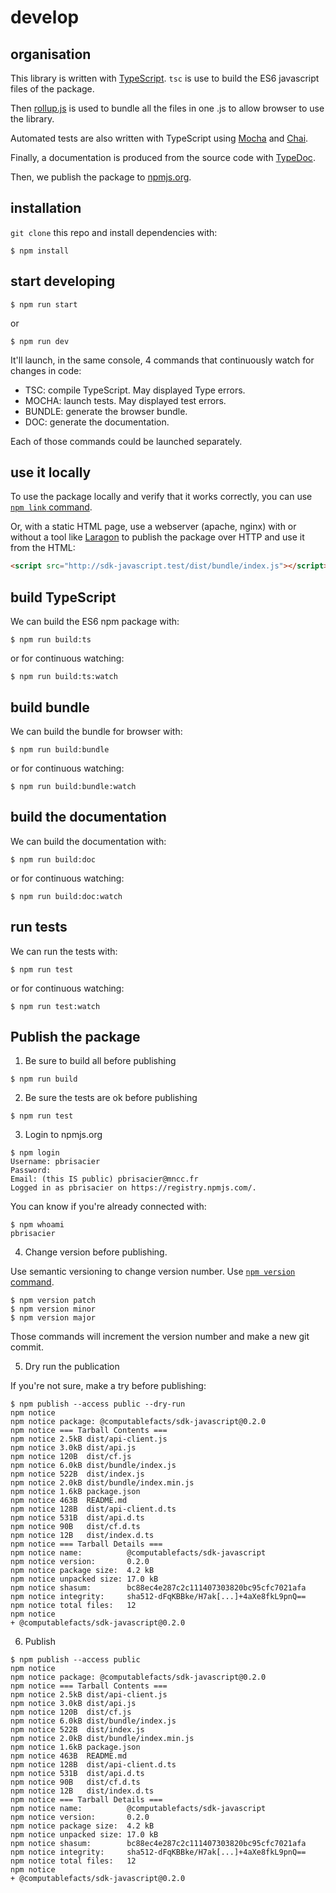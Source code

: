 # develop

## organisation

This library is written with [TypeScript](https://www.typescriptlang.org/). 
`tsc` is use to build the ES6 javascript files of the package.

Then [rollup.js](https://rollupjs.org/) is used to bundle all the files in one .js to allow browser to use 
the library.

Automated tests are also written with TypeScript using [Mocha](https://mochajs.org/) 
and [Chai](https://www.chaijs.com/).

Finally, a documentation is produced from the source code with [TypeDoc](https://typedoc.org/).

Then, we publish the package to [npmjs.org](https://www.npmjs.com/package/@computablefacts/sdk-javascript).

## installation

`git clone` this repo and install dependencies with:

```shell
$ npm install
```

## start developing

```shell
$ npm run start
```
or
```shell
$ npm run dev
```

It'll launch, in the same console, 4 commands that continuously watch for changes in code:

- TSC: compile TypeScript. May displayed Type errors.
- MOCHA: launch tests. May displayed test errors.
- BUNDLE: generate the browser bundle.
- DOC: generate the documentation.

Each of those commands could be launched separately.

## use it locally

To use the package locally and verify that it works correctly, you can use 
[`npm link` command](https://docs.npmjs.com/cli/v6/commands/npm-link).

Or, with a static HTML page, use a webserver (apache, nginx) with or
without a tool like [Laragon](https://laragon.org/) to publish the package
over HTTP and use it from the HTML:

```html
<script src="http://sdk-javascript.test/dist/bundle/index.js"></script>
```

## build TypeScript

We can build the ES6 npm package with:
```shell
$ npm run build:ts
```
or for continuous watching:
```shell
$ npm run build:ts:watch
```

## build bundle

We can build the bundle for browser with:
```shell
$ npm run build:bundle
```
or for continuous watching:
```shell
$ npm run build:bundle:watch
```

## build the documentation

We can build the documentation with:
```shell
$ npm run build:doc
```
or for continuous watching:
```shell
$ npm run build:doc:watch
```

## run tests

We can run the tests with:
```shell
$ npm run test
```
or for continuous watching:
```shell
$ npm run test:watch
```

## Publish the package

1. Be sure to build all before publishing

```shell
$ npm run build
```

2. Be sure the tests are ok before publishing

```shell
$ npm run test
```

3. Login to npmjs.org

```shell
$ npm login
Username: pbrisacier
Password:
Email: (this IS public) pbrisacier@mncc.fr
Logged in as pbrisacier on https://registry.npmjs.com/.
```

You can know if you're already connected with:
```shell
$ npm whoami
pbrisacier
```


4. Change version before publishing. 

Use semantic versioning to change version number. Use
[`npm version` command](https://docs.npmjs.com/cli/v6/commands/npm-version).

```shell
$ npm version patch
$ npm version minor
$ npm version major
```

Those commands will increment the version number and make a new git commit.

5. Dry run the publication

If you're not sure, make a try before publishing:
```shell
$ npm publish --access public --dry-run
npm notice
npm notice package: @computablefacts/sdk-javascript@0.2.0
npm notice === Tarball Contents ===
npm notice 2.5kB dist/api-client.js
npm notice 3.0kB dist/api.js
npm notice 120B  dist/cf.js
npm notice 6.0kB dist/bundle/index.js
npm notice 522B  dist/index.js
npm notice 2.0kB dist/bundle/index.min.js
npm notice 1.6kB package.json
npm notice 463B  README.md
npm notice 128B  dist/api-client.d.ts
npm notice 531B  dist/api.d.ts
npm notice 90B   dist/cf.d.ts
npm notice 12B   dist/index.d.ts
npm notice === Tarball Details ===
npm notice name:          @computablefacts/sdk-javascript
npm notice version:       0.2.0
npm notice package size:  4.2 kB
npm notice unpacked size: 17.0 kB
npm notice shasum:        bc88ec4e287c2c111407303820bc95cfc7021afa
npm notice integrity:     sha512-dFqKBBke/H7ak[...]+4aXe8fkL9pnQ==
npm notice total files:   12
npm notice
+ @computablefacts/sdk-javascript@0.2.0
```

6. Publish

```shell
$ npm publish --access public
npm notice
npm notice package: @computablefacts/sdk-javascript@0.2.0
npm notice === Tarball Contents ===
npm notice 2.5kB dist/api-client.js
npm notice 3.0kB dist/api.js
npm notice 120B  dist/cf.js
npm notice 6.0kB dist/bundle/index.js
npm notice 522B  dist/index.js
npm notice 2.0kB dist/bundle/index.min.js
npm notice 1.6kB package.json
npm notice 463B  README.md
npm notice 128B  dist/api-client.d.ts
npm notice 531B  dist/api.d.ts
npm notice 90B   dist/cf.d.ts
npm notice 12B   dist/index.d.ts
npm notice === Tarball Details ===
npm notice name:          @computablefacts/sdk-javascript
npm notice version:       0.2.0
npm notice package size:  4.2 kB
npm notice unpacked size: 17.0 kB
npm notice shasum:        bc88ec4e287c2c111407303820bc95cfc7021afa
npm notice integrity:     sha512-dFqKBBke/H7ak[...]+4aXe8fkL9pnQ==
npm notice total files:   12
npm notice
+ @computablefacts/sdk-javascript@0.2.0
```
